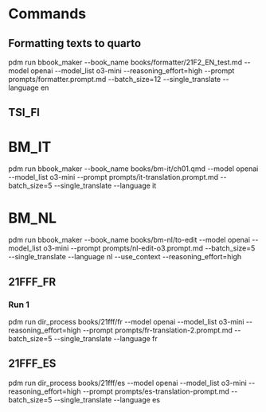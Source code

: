# Commands

## Formatting texts to quarto

pdm run bbook_maker --book_name books/formatter/21F2_EN_test.md --model openai --model_list o3-mini --reasoning_effort=high --prompt prompts/formatter.prompt.md --batch_size=12 --single_translate --language en

## TSI_FI

# BM_IT

pdm run bbook_maker --book_name books/bm-it/ch01.qmd --model openai --model_list o3-mini --prompt prompts/it-translation.prompt.md --batch_size=5 --single_translate --language it

# BM_NL

pdm run bbook_maker --book_name books/bm-nl/to-edit --model openai --model_list o3-mini --prompt prompts/nl-edit-o3.prompt.md --batch_size=5 --single_translate --language nl --use_context --reasoning_effort=high

## 21FFF_FR

### Run 1

pdm run dir_process books/21fff/fr --model openai --model_list o3-mini --reasoning_effort=high --prompt prompts/fr-translation-2.prompt.md --batch_size=5 --single_translate --language fr

## 21FFF_ES

pdm run dir_process books/21fff/es --model openai --model_list o3-mini --reasoning_effort=high --prompt prompts/es-translation-prompt.md --batch_size=5 --single_translate --language es
